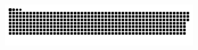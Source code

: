 <!-- <div align="center"> <img src="https://visitor-badge.glitch.me/badge?page_id=kissablemt" /> </div> -->
<!-- <div align="center"> <img src="https://komarev.com/ghpvc/?username=kissablemt&label=Views&color=0e75b6&style=flat" alt="访问量统计" /></div>  -->

<!-- 
### Github Stats
![](https://github-readme-stats.vercel.app/api?username=kissablemt&hide_title=true&show_icons=true&icon_color=007aff&text_color=333&bg_color=fff)
-->

![](https://raw.githubusercontent.com/kissablemt/kissablemt/main/assets/github-contribution-grid-snake.svg)
